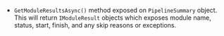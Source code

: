 *   `GetModuleResultsAsync()` method exposed on `PipelineSummary` object. This will return `IModuleResult` objects which exposes module name, status, start, finish, and any skip reasons or exceptions.
